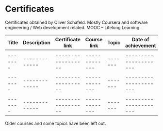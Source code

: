 # Certificates

Certificates obtained by Oliver Schafeld. Mostly Coursera and software engineering / Web development related. MOOC – Lifelong Learning. 

| Title | Description | Certificate link | Course link | Topic | Date of achievement |
|-------|-------------|------------------|-------------|-------|---------------------|
|       |             |                  |             |       |                     |
|-------|-------------|------------------|-------------|-------|---------------------|
|       |             |                  |             |       |                     |
|-------|-------------|------------------|-------------|-------|---------------------|
|       |             |                  |             |       |                     |
|-------|-------------|------------------|-------------|-------|---------------------|

Older courses and some topics have been left out.
